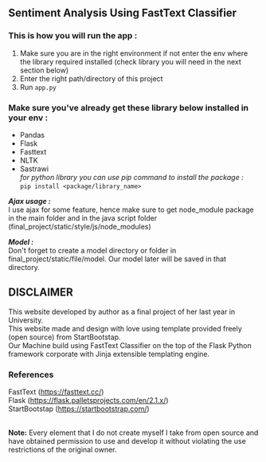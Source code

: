 ## Sentiment Analysis Using FastText Classifier

### This is how you will run the app :
1. Make sure you are in the right environment if not enter the env where the library required installed (check library you will need in the next section below)
2. Enter the right path/directory of this project
3. Run `app.py` 

### Make sure you've already get these library below installed in your env :
- Pandas
- Flask
- Fasttext
- NLTK
- Sastrawi <br>
*for python library you can use pip command to install the package :* <br>
`pip install <package/library_name>`

***Ajax usage :*** <br>
    I use ajax for some feature, hence make sure to get node_module package in the main folder and in the java script folder (final_project/static/style/js/node_modules)

***Model :*** <br>
    Don't forget to create a model directory or folder in final_project/static/file/model.
    Our model later will be saved in that directory.

## DISCLAIMER 
This website developed by author as a final project of her last year in University. <br>
This website made and design with love  using template provided freely (open source) from StartBootstap. <br>
Our Machine build using FastText Classifier on the top of the Flask Python framework corporate with Jinja extensible templating engine. <br>

### References
FastText (https://fasttext.cc/) <br>
Flask (https://flask.palletsprojects.com/en/2.1.x/) <br>
StartBootstap (https://startbootstrap.com/) <br>
<br>

**Note:**
Every element that I do not create myself I take from open source and have obtained permission to use and develop it without violating the use restrictions of the original owner.